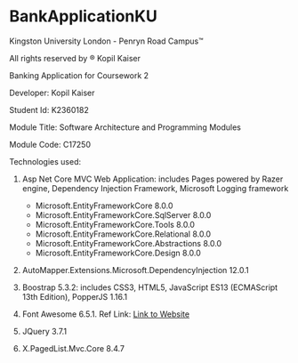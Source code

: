 # BankApplicationKU

Kingston University London - Penryn Road Campus™ 

All rights reserved by ® Kopil Kaiser

Banking Application for Coursework 2 

Developer: Kopil Kaiser

Student Id: K2360182

Module Title: Software Architecture and Programming Modules 

Module Code: C17250

Technologies used:
	
1. Asp Net Core MVC Web Application: includes Pages powered by Razer engine, Dependency Injection Framework, 
Microsoft Logging framework
	- Microsoft.EntityFrameworkCore 8.0.0
	- Microsoft.EntityFrameworkCore.SqlServer 8.0.0
 	- Microsoft.EntityFrameworkCore.Tools 8.0.0
  	- Microsoft.EntityFrameworkCore.Relational 8.0.0
   	- Microsoft.EntityFrameworkCore.Abstractions 8.0.0
   	- Microsoft.EntityFrameworkCore.Design 8.0.0
  
1. AutoMapper.Extensions.Microsoft.DependencyInjection 12.0.1

1. Boostrap 5.3.2: includes CSS3, HTML5, JavaScript ES13 (ECMAScript 13th Edition), PopperJS 1.16.1

1. Font Awesome 6.5.1. Ref Link: [Link to Website](https://fontawesome.com/download)
 	
1. JQuery 3.7.1

1. X.PagedList.Mvc.Core 8.4.7
